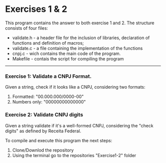 # Exercises 1 & 2

This program contains the answer to both exercise 1 and 2. The structure consists of four files:
* validate.h - a header file  for the inclusion of libraries, declaration of functions and definition of macros;
* validate.c - a file containing the implementation of the functions
* cnpj.c -  wich contains the main code of the program.
* Makefile - contais the script for compiling the program
----------------------------------------------------------------------------------------------------------------------

### Exercise 1: Validate a CNPJ Format.

Given a string, check if it looks like a CNPJ, considering two formats:

1. Formatted: "00.000.000/0000-00"
2. Numbers only: "00000000000000"

### Exercise 2: Validate CNPJ digits

Given a string validate if it's a well-formed CNPJ, considering the "check digits" as defined by Receita Federal.

To compile and execute this program the next steps:

1. Clone/Downlod the repository 
2. Using the terminal go to the repositories "Exercise1-2" folder
